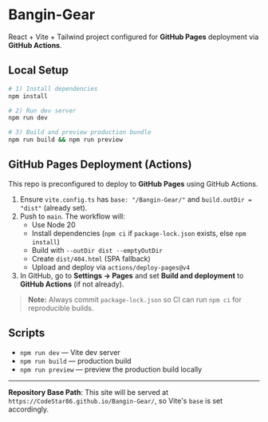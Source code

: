 # Bangin-Gear

React + Vite + Tailwind project configured for **GitHub Pages** deployment via **GitHub Actions**.

## Local Setup

```bash
# 1) Install dependencies
npm install

# 2) Run dev server
npm run dev

# 3) Build and preview production bundle
npm run build && npm run preview
```

## GitHub Pages Deployment (Actions)

This repo is preconfigured to deploy to **GitHub Pages** using GitHub Actions.

1. Ensure `vite.config.ts` has `base: "/Bangin-Gear/"` and `build.outDir = "dist"` (already set).
2. Push to `main`. The workflow will:
   - Use Node 20
   - Install dependencies (`npm ci` if `package-lock.json` exists, else `npm install`)
   - Build with `--outDir dist --emptyOutDir`
   - Create `dist/404.html` (SPA fallback)
   - Upload and deploy via `actions/deploy-pages@v4`
3. In GitHub, go to **Settings → Pages** and set **Build and deployment** to **GitHub Actions** (if not already).

> **Note:** Always commit `package-lock.json` so CI can run `npm ci` for reproducible builds.

## Scripts

- `npm run dev` — Vite dev server
- `npm run build` — production build
- `npm run preview` — preview the production build locally

---

**Repository Base Path**: This site will be served at `https://CodeStar86.github.io/Bangin-Gear/`, so Vite's `base` is set accordingly.
